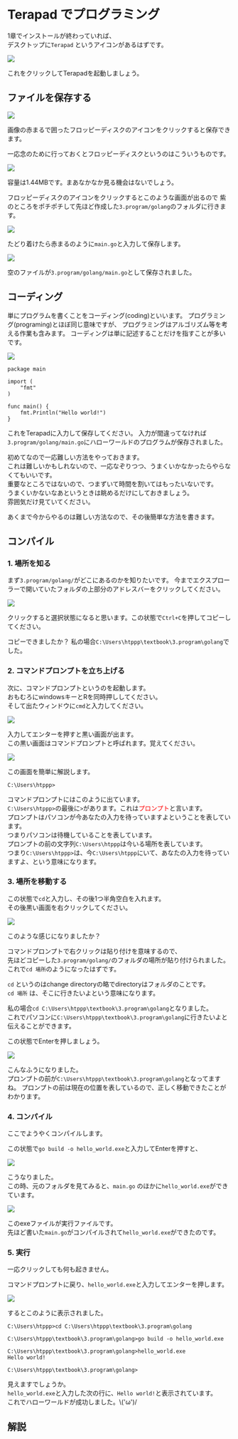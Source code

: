 # Terapad でプログラミング

1章でインストールが終わっていれば、  
デスクトップに`Terapad` というアイコンがあるはずです。  

![](terapad_icon.png)

これをクリックしてTerapadを起動しましょう。

## ファイルを保存する

![](t_save.png)

画像の赤まるで囲ったフロッピーディスクのアイコンをクリックすると保存できます。  

一応念のために行っておくとフロッピーディスクというのはこういうものです。

![](floppy.jpg)

容量は1.44MBです。まあなかなか見る機会はないでしょう。

フロッピーディスクのアイコンをクリックするとこのような画面が出るので
紫のところをポチポチして先ほど作成した`3.program/golang`のフォルダに行きます。

![](t_save_2.png)

たどり着けたら赤まるのように`main.go`と入力して保存します。

![](t_save_3.png)

空のファイルが`3.program/golang/main.go`として保存されました。

## コーディング

単にプログラムを書くことをコーディング(coding)といいます。
プログラミング(programing)とほぼ同じ意味ですが、
プログラミングはアルゴリズム等を考える作業も含みます。
コーディングは単に記述することだけを指すことが多いです。

![](t_coding.png)

	package main

	import (
		"fmt"
	)

	func main() {
		fmt.Println("Hello world!")
	}

これをTerapadに入力して保存してください。
入力が間違ってなければ`3.program/golang/main.go`にハローワールドのプログラムが保存されました。

初めてなので一応難しい方法をやっておきます。  
これは難しいかもしれないので、一応なぞりつつ、うまくいかなかったらやらなくてもいいです。  
重要なところではないので、つまずいて時間を割いてはもったいないです。  
うまくいかないなあというときは眺めるだけにしておきましょう。  
雰囲気だけ見ていてください。  

あくまで今からやるのは難しい方法なので、その後簡単な方法を書きます。

## コンパイル

### 1. 場所を知る

まず`3.program/golang/`がどこにあるのかを知りたいです。
今までエクスプローラーで開いていたフォルダの上部分のアドレスバーをクリックしてください。

![](getpath.png)

クリックすると選択状態になると思います。この状態で`Ctrl+C`を押してコピーしてください。

コピーできましたか？
私の場合`C:\Users\htppp\textbook\3.program\golang`でした。

### 2. コマンドプロンプトを立ち上げる

次に、コマンドプロンプトというのを起動します。  
おもむろにwindowsキーとRを同時押ししてください。  
そして出たウィンドウに`cmd`と入力してください。

![](runcmd.png)

入力してエンターを押すと黒い画面が出ます。  
この黒い画面はコマンドプロンプトと呼ばれます。覚えてください。

![](cmd.png)

この画面を簡単に解説します。

	C:\Users\htppp>

コマンドプロンプトにはこのように出ています。  
`C:\Users\htppp>`の最後に`>`があります。これは<font color="red">プロンプト</font>と言います。  
プロンプトはパソコンが今あなたの入力を待っていますよということを表しています。  
つまりパソコンは待機していることを表しています。  
プロンプトの前の文字列`C:\Users\htppp`は今いる場所を表しています。  
つまり`C:\Users\htppp>`は、今`C:\Users\htppp`にいて、あなたの入力を待っていますよ、という意味になります。

### 3. 場所を移動する

この状態で`cd`と入力し、その後1つ半角空白を入れます。  
その後黒い画面を右クリックしてください。

![](cd.png)

このような感じになりましたか？  

コマンドプロンプトで右クリックは貼り付けを意味するので、  
先ほどコピーした`3.program/golang/`のフォルダの場所が貼り付けられました。  
これで`cd 場所`のようになったはずです。

`cd` というのはchange directoryの略でdirectoryはフォルダのことです。  
`cd 場所` は、そこに行きたいよという意味になります。

私の場合`cd C:\Users\htppp\textbook\3.program\golang`となりました。  
これでパソコンに`C:\Users\htppp\textbook\3.program\golang`に行きたいよと伝えることができます。

この状態でEnterを押しましょう。

![](cded.png)

こんなふうになりました。  
プロンプトの前が`C:\Users\htppp\textbook\3.program\golang`となってますね。
プロンプトの前は現在の位置を表しているので、正しく移動できたことがわかります。

### 4. コンパイル

ここでようやくコンパイルします。  

この状態で`go build -o hello_world.exe`と入力してEnterを押すと、

![](build.png)

こうなりました。  
この時、元のフォルダを見てみると、`main.go` のほかに`hello_world.exe`ができています。  

![](builded.png)

このexeファイルが実行ファイルです。  
先ほど書いた`main.go`がコンパイルされて`hello_world.exe`ができたのです。

### 5. 実行

一応クリックしても何も起きません。

コマンドプロンプトに戻り、`hello_world.exe`と入力してエンターを押します。

![](run.png)

するとこのように表示されました。

	C:\Users\htppp>cd C:\Users\htppp\textbook\3.program\golang

	C:\Users\htppp\textbook\3.program\golang>go build -o hello_world.exe

	C:\Users\htppp\textbook\3.program\golang>hello_world.exe
	Hello world!

	C:\Users\htppp\textbook\3.program\golang>

見えますでしょうか。  
`hello_world.exe`と入力した次の行に、`Hello world!`と表示されています。  
これでハローワールドが成功しました。\\('ω')/

## 解説


